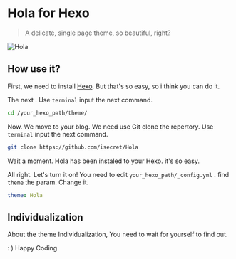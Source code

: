 # Hola for Hexo

> A delicate, single page theme, so beautiful, right?

![Hola](https://static.isecret.vip/screencapture-blog-isecret-vip-2018-04-09-14_18_27.png)

## How use it?

First, we need to install [Hexo](https://hexo.io). But that's so easy, so i think you can do it.

The next . Use `terminal` input the next command.

```bash
cd /your_hexo_path/theme/
```

Now. We move to your blog. We need use Git clone the repertory. Use `terminal` input the next command.

```bash
git clone https://github.com/isecret/Hola
```

Wait a moment. Hola has been instaled to your Hexo. it's so easy.

All right. Let's turn it on! You need to edit `your_hexo_path/_config.yml` . find `theme` the param. Change it.

```yaml
theme: Hola
```

## Individualization

About the theme Individualization, You need to wait for yourself to find out.

: ) Happy Coding.